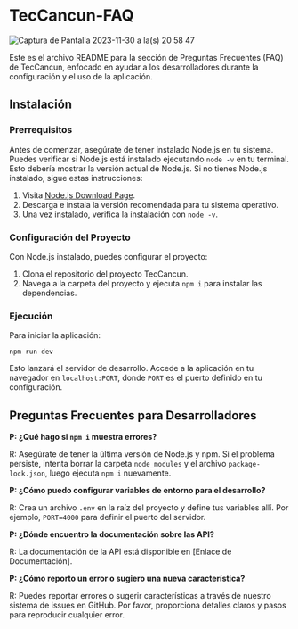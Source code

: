 
# TecCancun-FAQ
![Captura de Pantalla 2023-11-30 a la(s) 20 58 47](https://github.com/antonioqueb/TecCancun-FAQ/assets/92013606/457a941a-20df-436d-9847-8f6577779b67)

Este es el archivo README para la sección de Preguntas Frecuentes (FAQ) de TecCancun, enfocado en ayudar a los desarrolladores durante la configuración y el uso de la aplicación.

## Instalación

### Prerrequisitos

Antes de comenzar, asegúrate de tener instalado Node.js en tu sistema. Puedes verificar si Node.js está instalado ejecutando `node -v` en tu terminal. Esto debería mostrar la versión actual de Node.js. Si no tienes Node.js instalado, sigue estas instrucciones:

1. Visita [Node.js Download Page](https://nodejs.org/en/download/).
2. Descarga e instala la versión recomendada para tu sistema operativo.
3. Una vez instalado, verifica la instalación con `node -v`.

### Configuración del Proyecto

Con Node.js instalado, puedes configurar el proyecto:

1. Clona el repositorio del proyecto TecCancun.
2. Navega a la carpeta del proyecto y ejecuta `npm i` para instalar las dependencias.

### Ejecución

Para iniciar la aplicación:

```
npm run dev
```

Esto lanzará el servidor de desarrollo. Accede a la aplicación en tu navegador en `localhost:PORT`, donde `PORT` es el puerto definido en tu configuración.

## Preguntas Frecuentes para Desarrolladores

**P: ¿Qué hago si `npm i` muestra errores?**

R: Asegúrate de tener la última versión de Node.js y npm. Si el problema persiste, intenta borrar la carpeta `node_modules` y el archivo `package-lock.json`, luego ejecuta `npm i` nuevamente.

**P: ¿Cómo puedo configurar variables de entorno para el desarrollo?**

R: Crea un archivo `.env` en la raíz del proyecto y define tus variables allí. Por ejemplo, `PORT=4000` para definir el puerto del servidor.

**P: ¿Dónde encuentro la documentación sobre las API?**

R: La documentación de la API está disponible en [Enlace de Documentación].

**P: ¿Cómo reporto un error o sugiero una nueva característica?**

R: Puedes reportar errores o sugerir características a través de nuestro sistema de issues en GitHub. Por favor, proporciona detalles claros y pasos para reproducir cualquier error.
